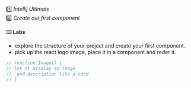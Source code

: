 :one: _Intellij Ultimate_  
:two: _Create our first component_  


:keyboard: **Labs**  
- explore the structure of your project and create your first component.
- pick up the react logo image, place it in a component and reder it.
```js
// function Image() {
// let it display an image
//  and description like a card
// }
```

